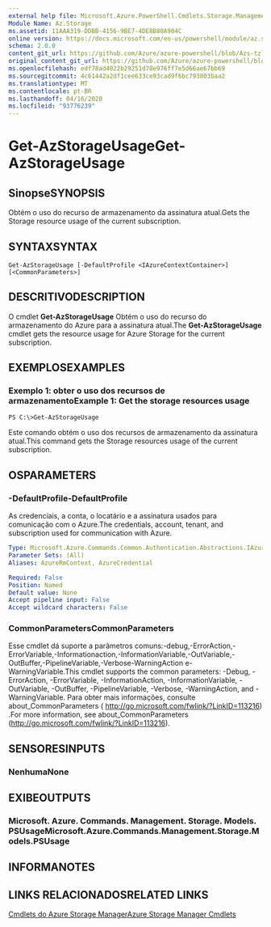 ```yaml
---
external help file: Microsoft.Azure.PowerShell.Cmdlets.Storage.Management.dll-Help.xml
Module Name: Az.Storage
ms.assetid: 11AAA319-DDBB-4156-9BE7-4DE8B80A904C
online version: https://docs.microsoft.com/en-us/powershell/module/az.storage/get-azstorageusage
schema: 2.0.0
content_git_url: https://github.com/Azure/azure-powershell/blob/Azs-tzl/src/Storage/Storage.Management/help/Get-AzStorageUsage.md
original_content_git_url: https://github.com/Azure/azure-powershell/blob/Azs-tzl/src/Storage/Storage.Management/help/Get-AzStorageUsage.md
ms.openlocfilehash: edf78ad4022b29251d78e976ff7e5d66ae67bb69
ms.sourcegitcommit: 4c61442a2df1cee633ce93cad9f6bc793803baa2
ms.translationtype: MT
ms.contentlocale: pt-BR
ms.lasthandoff: 04/16/2020
ms.locfileid: "93776239"
---
```

# <span data-ttu-id="ab2d8-101">Get-AzStorageUsage</span><span class="sxs-lookup"><span data-stu-id="ab2d8-101">Get-AzStorageUsage</span></span>

## <span data-ttu-id="ab2d8-102">Sinopse</span><span class="sxs-lookup"><span data-stu-id="ab2d8-102">SYNOPSIS</span></span>
<span data-ttu-id="ab2d8-103">Obtém o uso do recurso de armazenamento da assinatura atual.</span><span class="sxs-lookup"><span data-stu-id="ab2d8-103">Gets the Storage resource usage of the current subscription.</span></span>

## <span data-ttu-id="ab2d8-104">SYNTAX</span><span class="sxs-lookup"><span data-stu-id="ab2d8-104">SYNTAX</span></span>

```
Get-AzStorageUsage [-DefaultProfile <IAzureContextContainer>] [<CommonParameters>]
```

## <span data-ttu-id="ab2d8-105">DESCRITIVO</span><span class="sxs-lookup"><span data-stu-id="ab2d8-105">DESCRIPTION</span></span>
<span data-ttu-id="ab2d8-106">O cmdlet **Get-AzStorageUsage** Obtém o uso do recurso do armazenamento do Azure para a assinatura atual.</span><span class="sxs-lookup"><span data-stu-id="ab2d8-106">The **Get-AzStorageUsage** cmdlet gets the resource usage for Azure Storage for the current subscription.</span></span>

## <span data-ttu-id="ab2d8-107">EXEMPLOS</span><span class="sxs-lookup"><span data-stu-id="ab2d8-107">EXAMPLES</span></span>

### <span data-ttu-id="ab2d8-108">Exemplo 1: obter o uso dos recursos de armazenamento</span><span class="sxs-lookup"><span data-stu-id="ab2d8-108">Example 1: Get the storage resources usage</span></span>
```
PS C:\>Get-AzStorageUsage
```

<span data-ttu-id="ab2d8-109">Este comando obtém o uso dos recursos de armazenamento da assinatura atual.</span><span class="sxs-lookup"><span data-stu-id="ab2d8-109">This command gets the Storage resources usage of the current subscription.</span></span>

## <span data-ttu-id="ab2d8-110">OS</span><span class="sxs-lookup"><span data-stu-id="ab2d8-110">PARAMETERS</span></span>

### <span data-ttu-id="ab2d8-111">-DefaultProfile</span><span class="sxs-lookup"><span data-stu-id="ab2d8-111">-DefaultProfile</span></span>
<span data-ttu-id="ab2d8-112">As credenciais, a conta, o locatário e a assinatura usados para comunicação com o Azure.</span><span class="sxs-lookup"><span data-stu-id="ab2d8-112">The credentials, account, tenant, and subscription used for communication with Azure.</span></span>

```yaml
Type: Microsoft.Azure.Commands.Common.Authentication.Abstractions.IAzureContextContainer
Parameter Sets: (All)
Aliases: AzureRmContext, AzureCredential

Required: False
Position: Named
Default value: None
Accept pipeline input: False
Accept wildcard characters: False
```

### <span data-ttu-id="ab2d8-113">CommonParameters</span><span class="sxs-lookup"><span data-stu-id="ab2d8-113">CommonParameters</span></span>
<span data-ttu-id="ab2d8-114">Esse cmdlet dá suporte a parâmetros comuns:-debug,-ErrorAction,-ErrorVariable,-Informationaction,-InformationVariable,-OutVariable,-OutBuffer,-PipelineVariable,-Verbose-WarningAction e-WarningVariable.</span><span class="sxs-lookup"><span data-stu-id="ab2d8-114">This cmdlet supports the common parameters: -Debug, -ErrorAction, -ErrorVariable, -InformationAction, -InformationVariable, -OutVariable, -OutBuffer, -PipelineVariable, -Verbose, -WarningAction, and -WarningVariable.</span></span> <span data-ttu-id="ab2d8-115">Para obter mais informações, consulte about_CommonParameters ( http://go.microsoft.com/fwlink/?LinkID=113216) .</span><span class="sxs-lookup"><span data-stu-id="ab2d8-115">For more information, see about_CommonParameters (http://go.microsoft.com/fwlink/?LinkID=113216).</span></span>

## <span data-ttu-id="ab2d8-116">SENSORES</span><span class="sxs-lookup"><span data-stu-id="ab2d8-116">INPUTS</span></span>

### <span data-ttu-id="ab2d8-117">Nenhuma</span><span class="sxs-lookup"><span data-stu-id="ab2d8-117">None</span></span>

## <span data-ttu-id="ab2d8-118">EXIBE</span><span class="sxs-lookup"><span data-stu-id="ab2d8-118">OUTPUTS</span></span>

### <span data-ttu-id="ab2d8-119">Microsoft. Azure. Commands. Management. Storage. Models. PSUsage</span><span class="sxs-lookup"><span data-stu-id="ab2d8-119">Microsoft.Azure.Commands.Management.Storage.Models.PSUsage</span></span>

## <span data-ttu-id="ab2d8-120">INFORMA</span><span class="sxs-lookup"><span data-stu-id="ab2d8-120">NOTES</span></span>

## <span data-ttu-id="ab2d8-121">LINKS RELACIONADOS</span><span class="sxs-lookup"><span data-stu-id="ab2d8-121">RELATED LINKS</span></span>

[<span data-ttu-id="ab2d8-122">Cmdlets do Azure Storage Manager</span><span class="sxs-lookup"><span data-stu-id="ab2d8-122">Azure Storage Manager Cmdlets</span></span>](./Az.Storage.md)


